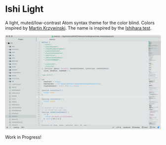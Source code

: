 # Ishi Light
A light, muted/low-contrast Atom syntax theme for the color blind. Colors inspired by [Martin Krzywinski](http://mkweb.bcgsc.ca/colorblind/). The name is inspired by the [Ishihara test](https://en.wikipedia.org/wiki/Ishihara_color_test_plate).

![Screenshot](ishi-light-syntax-sc.png)

Work in Progress!
